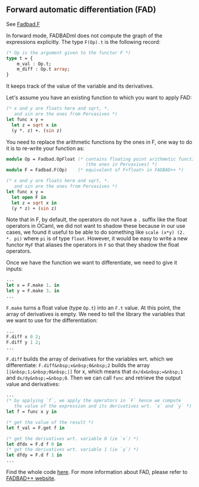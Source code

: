 [Fadbad.F]: doc/Fadbad.F.html
[FADBAD++ website]: http://www.fadbad.com/fadbad.html#CrashCourse

## Forward automatic differentiation (FAD)

See [Fadbad.F]

In forward mode, FADBADml does not compute the graph of the expressions explicitly. The type `F(Op).t` is the following record:

~~~ocaml
(* Op is the argument given to the functor F *)
type t = {
    m_val : Op.t;
    m_diff : Op.t array;
}
~~~

It keeps track of the value of the variable and its derivatives.

Let's assume you have an existing function to which you want to apply FAD:

~~~ocaml
(* x and y are floats here and sqrt, *.
   and sin are the ones from Pervasives *)
let func x y =
  let z = sqrt x in
  (y *. z) +. (sin z)
~~~

You need to replace the arithmetic functions by the ones in F, one way to do it is to re-write your function as:

~~~ocaml
module Op = Fadbad.OpFloat (* contains floating point arithmetic functions
                              (the ones in Pervasives) *)
module F = Fadbad.F(Op)    (* equivalent of F<float> in FADBAD++ *)

(* x and y are floats here and sqrt, *.
   and sin are the ones from Pervasives *)
let func x y =
  let open F in
  let z = sqrt x in
  (y * z) + (sin z)
~~~

Note that in F, by default, the operators do not have a `.` suffix like the float operators in OCaml, we did not want to shadow these because in our use cases, we found it useful to be able to do something like `scale (x*y) (2. *. pi)` where `pi` is of type `float`. However, it would be easy to write a new functor `MyF` that aliases the operators in `F` so that they shadow the float operators.

Once we have the function we want to differentiate, we need to give it inputs:

~~~ocaml
...
let x = F.make 1. in
let y = F.make 3. in
...
~~~

`F.make` turns a float value (type `Op.t`) into an `F.t` value. At this point, the array of derivatives is empty.
We need to tell the library the variables that we want to use for the differentiation:

~~~ocaml
...
F.diff x 0 2;
F.diff y 1 2;
...
~~~

<!--
  Pour un rendu plus joli, j'utilise &nbsp; qui est le code HTML pour l'espace insécable, ça rend le code plutôt illisible ici mais ça évite que les morceaux de code inlinés soient coupés sur plusieurs lignes
-->

`F.diff` builds the array of derivatives for the variables wrt. which we differentiate: `F.diff&nbsp;x&nbsp;0&nbsp;2` builds the array `[|&nbsp;1;&nbsp;0&nbsp;|]` for x, which means that `dx/dx&nbsp;=&nbsp;1` and `dx/dy&nbsp;=&nbsp;0`.
Then we can call `func` and retrieve the output value and derivatives:

~~~ocaml
...
(* by applying `f`, we apply the operators in `F` hence we compute
   the value of the expression and its derivatives wrt. `x` and `y` *)
let f = func x y in

(* get the value of the result *)
let f_val = F.get f in

(* get the derivatives wrt. variable 0 (ie `x`) *)
let dfdx = F.d f 0 in
(* get the derivatives wrt. variable 1 (ie `y`) *)
let dfdy = F.d f 1 in
...
~~~

Find the whole code [here](https://github.com/fadbadml-dev/FADBADml/blob/master/example/exampleFAD.ml).
For more information about FAD, please refer to [FADBAD++ website].

